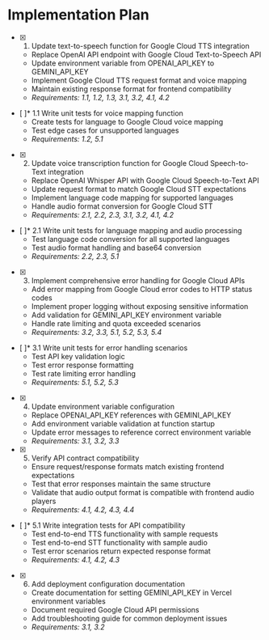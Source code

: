 # Implementation Plan

- [x] 1. Update text-to-speech function for Google Cloud TTS integration
  - Replace OpenAI API endpoint with Google Cloud Text-to-Speech API
  - Update environment variable from OPENAI_API_KEY to GEMINI_API_KEY
  - Implement Google Cloud TTS request format and voice mapping
  - Maintain existing response format for frontend compatibility
  - _Requirements: 1.1, 1.2, 1.3, 3.1, 3.2, 4.1, 4.2_

- [ ]* 1.1 Write unit tests for voice mapping function
  - Create tests for language to Google Cloud voice mapping
  - Test edge cases for unsupported languages
  - _Requirements: 1.2, 5.1_

- [x] 2. Update voice transcription function for Google Cloud Speech-to-Text integration
  - Replace OpenAI Whisper API with Google Cloud Speech-to-Text API
  - Update request format to match Google Cloud STT expectations
  - Implement language code mapping for supported languages
  - Handle audio format conversion for Google Cloud STT
  - _Requirements: 2.1, 2.2, 2.3, 3.1, 3.2, 4.1, 4.2_

- [ ]* 2.1 Write unit tests for language mapping and audio processing
  - Test language code conversion for all supported languages
  - Test audio format handling and base64 conversion
  - _Requirements: 2.2, 2.3, 5.1_

- [x] 3. Implement comprehensive error handling for Google Cloud APIs
  - Add error mapping from Google Cloud error codes to HTTP status codes
  - Implement proper logging without exposing sensitive information
  - Add validation for GEMINI_API_KEY environment variable
  - Handle rate limiting and quota exceeded scenarios
  - _Requirements: 3.2, 3.3, 5.1, 5.2, 5.3, 5.4_

- [ ]* 3.1 Write unit tests for error handling scenarios
  - Test API key validation logic
  - Test error response formatting
  - Test rate limiting error handling
  - _Requirements: 5.1, 5.2, 5.3_

- [x] 4. Update environment variable configuration
  - Replace OPENAI_API_KEY references with GEMINI_API_KEY
  - Add environment variable validation at function startup
  - Update error messages to reference correct environment variable
  - _Requirements: 3.1, 3.2, 3.3_

- [x] 5. Verify API contract compatibility
  - Ensure request/response formats match existing frontend expectations
  - Test that error responses maintain the same structure
  - Validate that audio output format is compatible with frontend audio players
  - _Requirements: 4.1, 4.2, 4.3, 4.4_

- [ ]* 5.1 Write integration tests for API compatibility
  - Test end-to-end TTS functionality with sample requests
  - Test end-to-end STT functionality with sample audio
  - Test error scenarios return expected response format
  - _Requirements: 4.1, 4.2, 4.3_

- [x] 6. Add deployment configuration documentation
  - Create documentation for setting GEMINI_API_KEY in Vercel environment variables
  - Document required Google Cloud API permissions
  - Add troubleshooting guide for common deployment issues
  - _Requirements: 3.1, 3.2_